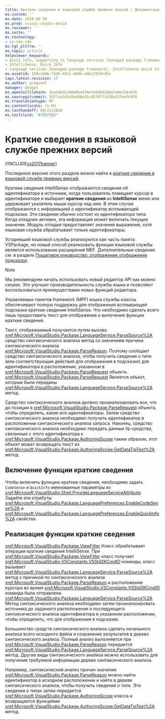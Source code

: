 ```yaml
---
title: Краткие сведения в языковой службе прежних версий | Документация Майкрософт
ms.custom: ''
ms.date: 2018-06-30
ms.prod: visual-studio-dev14
ms.reviewer: ''
ms.suite: ''
ms.technology:
- vs-ide-sdk
ms.tgt_pltfrm: ''
ms.topic: article
helpviewer_keywords:
- Quick Info, supporting in language services [managed package framework]
- IntelliSense, Quick Info
- language services [managed package framework], IntelliSense Quick Info
ms.assetid: 159ccb0b-f5d6-4912-b88b-e9612924ed5e
caps.latest.revision: 17
ms.author: gregvanl
manager: ghogen
ms.openlocfilehash: 2ba5d6d2c08d6b4d39efe9d662dda7a0e324cbf6
ms.sourcegitcommit: 55f7ce2d5d2e458e35c45787f1935b237ee5c9f8
ms.translationtype: MT
ms.contentlocale: ru-RU
ms.lasthandoff: 08/22/2018
ms.locfileid: "47557762"
---
```

# <a name="quick-info-in-a-legacy-language-service"></a>Краткие сведения в языковой службе прежних версий
[!INCLUDE[vs2017banner](../../includes/vs2017banner.md)]

Последнюю версию этого раздела можно найти в [краткие сведения в языковой службе прежних версий](https://docs.microsoft.com/visualstudio/extensibility/internals/quick-info-in-a-legacy-language-service).  
  
Краткие сведения IntelliSense отображаются сведения об идентификаторе в источнике, когда пользователь помещает курсор в идентификаторе и выбирает **краткие сведения** из **IntelliSense** меню или удерживает указатель мыши курсор над ним. В этом случае отображаются с информацией о идентификатор всплывающей подсказки. Эти сведения обычно состоит из идентификатора типа. Когда отладчик активен, эта информация может включать текущее значение. Модуль отладки предоставляет значения выражения, хотя языковая служба обрабатывает только идентификаторы.  
  
 Устаревший языковой службы реализуются как часть пакета VSPackage, но новый способ реализовать функции языковой службы является использование расширений MEF. Дополнительные сведения см. в разделе [Пошаговое руководство: отображение отображение подсказок](../../extensibility/walkthrough-displaying-quickinfo-tooltips.md).  
  
> [!NOTE]
>  Мы рекомендуем начать использовать новый редактор API как можно скорее. Это улучшит производительность службы языка и позволяют воспользоваться преимуществами новых функций редактора.  
  
 Управляемых пакетов framework (MPF) языка службы классы обеспечивают полную поддержку для отображения всплывающей подсказки краткие сведения IntelliSense. Что необходимо сделать всего лишь предоставить текст для отображения и включение функции краткие сведения.  
  
 Текст, отображаемый получается путем вызова <xref:Microsoft.VisualStudio.Package.LanguageService.ParseSource%2A> средство синтаксического анализа метод со значением причина синтаксического анализа <xref:Microsoft.VisualStudio.Package.ParseReason>. Поэтому сообщает средство синтаксического анализа, чтобы получить сведения о типе (или соответствующие действия для отображения в подсказке) для идентификатора в расположении, указанном в <xref:Microsoft.VisualStudio.Package.ParseRequest> объекта. <xref:Microsoft.VisualStudio.Package.ParseRequest> Является объект, которые были переданы <xref:Microsoft.VisualStudio.Package.LanguageService.ParseSource%2A> метод.  
  
 Средство синтаксического анализа должно проанализировать все, что до позиции в <xref:Microsoft.VisualStudio.Package.ParseRequest> объекта, чтобы определить, какие все идентификаторы. Затем средство синтаксического анализа необходимо получить идентификатор в расположении синтаксического анализа запроса. Наконец, средство синтаксического анализа необходимо передать данные tip средства, связанные с этого идентификатора к <xref:Microsoft.VisualStudio.Package.AuthoringScope> таким образом, этот объект может возвращать текст из <xref:Microsoft.VisualStudio.Package.AuthoringScope.GetDataTipText%2A> метод.  
  
## <a name="enabling-the-quick-info-feature"></a>Включение функции краткие сведения  
 Чтобы включить функцию краткие сведения, необходимо задать `CodeSense` и `QuickInfo` именованные параметры из <xref:Microsoft.VisualStudio.Shell.ProvideLanguageServiceAttribute>. Задайте эти атрибуты <xref:Microsoft.VisualStudio.Package.LanguagePreferences.EnableCodeSense%2A> и <xref:Microsoft.VisualStudio.Package.LanguagePreferences.EnableQuickInfo%2A> свойства.  
  
## <a name="implementing-the-quick-info-feature"></a>Реализация функции краткие сведения  
 <xref:Microsoft.VisualStudio.Package.ViewFilter> Класс обрабатывает операции краткие сведения IntelliSense. При <xref:Microsoft.VisualStudio.Package.ViewFilter> класс получает <xref:Microsoft.VisualStudio.VSConstants.VSStd2KCmdID> команды, класс вызывает <xref:Microsoft.VisualStudio.Package.LanguageService.ParseSource%2A> метод с причиной по синтаксического анализа <xref:Microsoft.VisualStudio.Package.ParseReason> и расположение курсора во время <xref:Microsoft.VisualStudio.VSConstants.VSStd2KCmdID> команда была отправлена. <xref:Microsoft.VisualStudio.Package.LanguageService.ParseSource%2A> Метод синтаксического анализа необходимо затем проанализировать источника до заданного расположения и последующего синтаксического анализа идентификатора в указанном расположении, чтобы определить, что для отображения в подсказке.  
  
 Большинство средств синтаксического анализа сделать начального анализа всего исходного файла и сохранение результатов в дерево синтаксического анализа. Полный анализ выполняется при <xref:Microsoft.VisualStudio.Package.ParseReason> передается <xref:Microsoft.VisualStudio.Package.LanguageService.ParseSource%2A> метод. Другие виды синтаксического анализа можно использовать для получения требуемой информации дерево синтаксического анализа.  
  
 Например, синтаксический анализ причин значение <xref:Microsoft.VisualStudio.Package.ParseReason> можно найти идентификатор в исходном расположении и найти в дереве синтаксического анализа, чтобы получить сведения о типе. Эти сведения о типах затем передается <xref:Microsoft.VisualStudio.Package.AuthoringScope> класса и возвращается функциями <xref:Microsoft.VisualStudio.Package.AuthoringScope.GetDataTipText%2A> метод.

